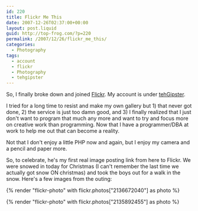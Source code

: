 ```yaml
---
id: 220
title: Flickr Me This
date: 2007-12-26T02:37:00+00:00
layout: post.liquid
guid: http://top-frog.com/?p=220
permalink: /2007/12/26/flickr_me_this/
categories:
  - Photography
tags:
  - account
  - flickr
  - Photography
  - tehgipster
---
```

So, I finally broke down and joined [Flickr](http://www.flickr.com). My account is under [tehGipster](http://flickr.com/photos/tehgipster/). 

I tried for a long time to resist and make my own gallery but 1) that never got done, 2) the service is just too damn good, and 3) I finally realized that I just don't want to program that much any more and want to try and focus more on creative work than programming. Now that I have a programmer/DBA at work to help me out that can become a reality.

Not that I don't enjoy a little PHP now and again, but I enjoy my camera and a pencil and paper more. 

So, to celebrate, he's my first real image posting link from here to Flickr. We were snowed in today for Christmas (I can't remember the last time we actually got snow ON christmas) and took the boys out for a walk in the snow. Here's a few images from the outing:

{% render "flickr-photo" with flickr.photos["2136672040"] as photo %}

{% render "flickr-photo" with flickr.photos["2135892455"] as photo %}
